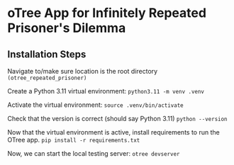 # oTree App for Infinitely Repeated Prisoner's Dilemma

## Installation Steps
Navigate to/make sure location is the root directory `(otree_repeated_prisoner)`

Create a Python 3.11 virtual environment:
```python3.11 -m venv .venv```

Activate the virtual environment:
```source .venv/bin/activate```

Check that the version is correct (should say Python 3.11)
```python --version```

Now that the virtual environment is active, install requirements to run the OTree app.
```pip install -r requirements.txt```

Now, we can start the local testing server:
```otree devserver```




